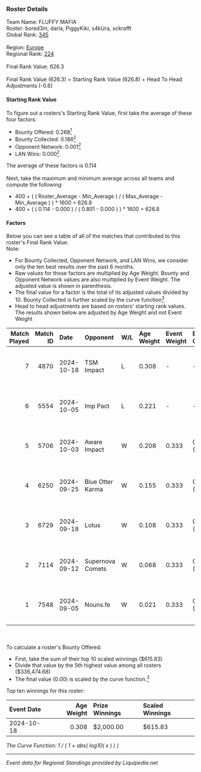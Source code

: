 ### Roster Details<br />
Team Name: FLUFFY MAFIA<br />
Roster: bored3m, daria, PiggyKiki, s4kUra, sckrafft<br />
Global Rank: [345](../standings_global.md)<br />
<br />
Region: [Europe]( ../standings_europe.md)<br />
Regional Rank: [224]( ../standings_europe.md)<br />
<br />
Final Rank Value:  626.3<br />
<br />
Final Rank Value (626.3) = Starting Rank Value (626.8) + Head To Head Adjustments (-0.6)<br />

#### Starting Rank Value<br />
To figure out a rosters's Starting Rank Value, first take the average of these four factors:<br />
- Bounty Offered: 0.268[<sup>1</sup>](#table2)
- Bounty Collected: 0.186[<sup>2</sup>](#table1)
- Opponent Network: 0.001[<sup>2</sup>](#table1)
- LAN Wins: 0.000[<sup>2</sup>](#table1)

The average of these factors is 0.114<br />
<br />
Next, take the maximum and minimum average across all teams and compute the following:<br />
- 400 + ( ( Roster_Average - Min_Average ) / ( Max_Average - Min_Average ) ) * 1600 = 626.8
- 400 + ( ( 0.114 - 0.000 ) / ( 0.801 - 0.000 ) ) * 1600 = 626.8


#### Factors<br />
Below you can see a table of all of the matches that contributed to this roster's Final Rank Value.<br />
Note:<br />

- For Bounty Collected, Opponent Network, and LAN Wins, we consider only the ten best results over the past 6 months.
- Raw values for those factors are multiplied by Age Weight. Bounty and Opponent Network values are also multiplied by Event Weight. The adjusted value is shown in parenthesis.
- The final value for a factor is the total of its adjusted values divided by 10. Bounty Collected is further scaled by the curve function[<sup>3</sup>](#curveFunction)
- Head to head adjustments are based on rosters' starting rank values. The results shown below are adjusted by Age Weight and not Event Weight
<span id="table1"></span><br />


| Match Played | Match ID | Date       | Opponent         | W/L | Age Weight | Event Weight | Bounty Collected | Opponent Network | LAN Wins  | H2H Adj. | Roster                                      |
| -: | -: | :- | :- | :- | :- | :- | :- | :- | :- | -: | :- |
|            7 |     4870 | 2024-10-18 | TSM Impact       | L   | 0.308      | -            | -                | -                | -         |    -5.04 | bored3m, daria, PiggyKiki, s4kUra, sckrafft |
|            6 |     5554 | 2024-10-05 | Imp Pact         | L   | 0.221      | -            | -                | -                | -         |    -3.93 | bored3m, daria, PiggyKiki, s4kUra, sckrafft |
|            5 |     5706 | 2024-10-03 | Aware Impact     | W   | 0.208      | 0.333        | 0.001 (0.000)    | 0.008 (0.001)    | 0 (0.000) |     3.02 | bored3m, daria, PiggyKiki, s4kUra, sckrafft |
|            4 |     6250 | 2024-09-25 | Blue Otter Karma | W   | 0.155      | 0.333        | 0.001 (0.000)    | 0.006 (0.000)    | 0 (0.000) |     2.27 | bored3m, daria, PiggyKiki, s4kUra, sckrafft |
|            3 |     6729 | 2024-09-18 | Lotus            | W   | 0.108      | 0.333        | 0.001 (0.000)    | 0.003 (0.000)    | 0 (0.000) |     1.57 | bored3m, daria, PiggyKiki, s4kUra, sckrafft |
|            2 |     7114 | 2024-09-12 | Supernova Comets | W   | 0.068      | 0.333        | 0.011 (0.000)    | 0.220 (0.005)    | 0 (0.000) |     1.22 | bored3m, daria, PiggyKiki, s4kUra, sckrafft |
|            1 |     7548 | 2024-09-05 | Nouns.fe         | W   | 0.021      | 0.333        | 0.001 (0.000)    | 0.071 (0.001)    | 0 (0.000) |     0.33 | bored3m, mira, PiggyKiki, s4kUra, sckrafft  |

<br />
<span id="table2"></span><br />
To calculate a roster's Bounty Offered:<br />

- First, take the sum of their top 10 scaled winnings ($615.83)
- Divide that value by the 5th highest value among all rosters ($336,474.68)
- The final value (0.00) is scaled by the curve function.[<sup>3</sup>](#curveFunction)

Top ten winnings for this roster:<br />

| Event Date | Age Weight | Prize Winnings | Scaled Winnings |
| :- | -: | :- | :- |
| 2024-10-18 |      0.308 | $2,000.00      | $615.83         |


<span id="curveFunction"></span>_The Curve Function: 1 / ( 1 + abs( log10( x ) ) )_<br />

---
_Event data for Regional Standings provided by Liquipedia.net_<br />
